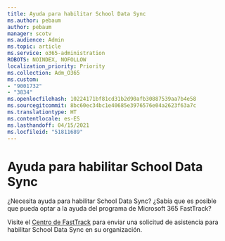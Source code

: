 ```yaml
---
title: Ayuda para habilitar School Data Sync
ms.author: pebaum
author: pebaum
manager: scotv
ms.audience: Admin
ms.topic: article
ms.service: o365-administration
ROBOTS: NOINDEX, NOFOLLOW
localization_priority: Priority
ms.collection: Adm_O365
ms.custom:
- "9001732"
- "3834"
ms.openlocfilehash: 10224171bf81cd31b2d90afb30887539aa7b4e58
ms.sourcegitcommit: 8bc60ec34bc1e40685e3976576e04a2623f63a7c
ms.translationtype: HT
ms.contentlocale: es-ES
ms.lasthandoff: 04/15/2021
ms.locfileid: "51811689"
---
```

# <a name="help-enabling-school-data-sync"></a>Ayuda para habilitar School Data Sync

¿Necesita ayuda para habilitar School Data Sync? ¿Sabía que es posible que pueda optar a la ayuda del programa de Microsoft 365 FastTrack?

Visite el [Centro de FastTrack](https://www.microsoft.com/fasttrack) para enviar una solicitud de asistencia para habilitar School Data Sync en su organización.
